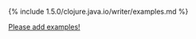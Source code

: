 {% include 1.5.0/clojure.java.io/writer/examples.md %}

[Please add examples!](https://github.com/arrdem/grimoire/edit/master/_includes/1.6.0/clojure.java.io/writer/examples.md)
